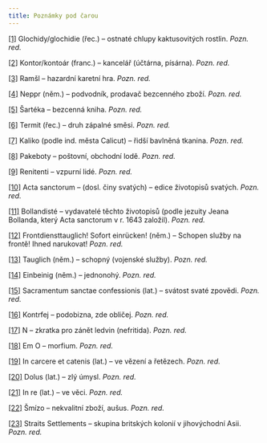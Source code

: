 ```yaml
---
title: Poznámky pod čarou
---
```


[\[1\]](./resources/undefined) Glochidy/glochidie (řec.) – ostnaté chlupy kaktusovitých rostlin. _Pozn. red._

[\[2\]](./resources/undefined) Kontor/kontoár (franc.) – kancelář (účtárna, písárna). _Pozn. red._

[\[3\]](./resources/undefined) Ramšl – hazardní karetní hra. _Pozn. red._

[\[4\]](./resources/undefined) Neppr (něm.) – podvodník, prodavač bezcenného zboží. _Pozn. red._

[\[5\]](./resources/undefined) Šartéka – bezcenná kniha. _Pozn. red._

[\[6\]](./resources/undefined) Termit (řec.) – druh zápalné směsi. _Pozn. red._

[\[7\]](./resources/undefined) Kaliko (podle ind. města Calicut) – řidší bavlněná tkanina. _Pozn. red._

[\[8\]](./resources/undefined) Pakeboty – poštovní, obchodní lodě. _Pozn. red._

[\[9\]](./resources/undefined) Renitenti – vzpurní lidé. _Pozn. red._

[\[10\]](./resources/undefined) Acta sanctorum – (dosl. činy svatých) – edice životopisů svatých. _Pozn. red._

[\[11\]](./resources/undefined) Bollandisté – vydavatelé těchto životopisů (podle jezuity Jeana Bollanda, který Acta sanctorum v r. 1643 založil). _Pozn. red._

[\[12\]](./resources/undefined) Frontdiensttauglich! Sofort einrücken! (něm.) – Schopen služby na frontě! Ihned narukovat! _Pozn. red._

[\[13\]](./resources/undefined) Tauglich (něm.) – schopný (vojenské služby). _Pozn. red._

[\[14\]](./resources/undefined) Einbeinig (něm.) – jednonohý. _Pozn. red._

[\[15\]](./resources/undefined) Sacramentum sanctae confessionis (lat.) – svátost svaté zpovědi. _Pozn. red._

[\[16\]](./resources/undefined) Kontrfej – podobizna, zde obličej. _Pozn. red._

[\[17\]](./resources/undefined) N – zkratka pro zánět ledvin (nefritida). _Pozn. red._

[\[18\]](./resources/undefined) Em O – morfium. _Pozn. red._

[\[19\]](./resources/undefined) In carcere et catenis (lat.) – ve vězení a řetězech. _Pozn. red._

[\[20\]](./resources/undefined) Dolus (lat.) – zlý úmysl. _Pozn. red._

[\[21\]](./resources/undefined) In re (lat.) – ve věci. _Pozn. red._

[\[22\]](./resources/undefined) Šmízo – nekvalitní zboží, aušus. _Pozn. red._

[\[23\]](./resources/undefined) Straits Settlements – skupina britských kolonií v jihovýchodní Asii. _Pozn. red._
